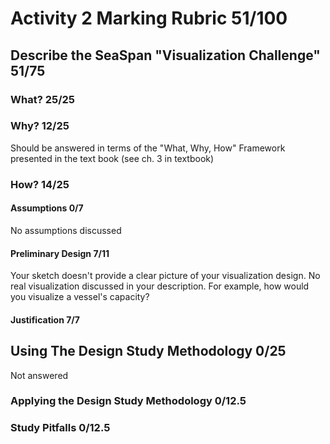 # Activity 2 Marking Rubric  51/100

## Describe the SeaSpan "Visualization Challenge"  51/75

### What?  25/25

### Why?  12/25
Should be answered in terms of the "What, Why, How" Framework presented in the text book (see ch. 3 in textbook)

### How?  14/25

#### Assumptions  0/7
No assumptions discussed

#### Preliminary Design  7/11
Your sketch doesn't provide a clear picture of your visualization design.  No real visualization discussed in your description.  For example, how would you visualize a vessel's capacity?

#### Justification  7/7

## Using The Design Study Methodology  0/25

Not answered

### Applying the Design Study Methodology  0/12.5

### Study Pitfalls  0/12.5